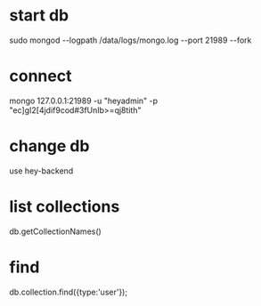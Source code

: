 # start db
sudo mongod --logpath /data/logs/mongo.log --port 21989 --fork

# connect
mongo 127.0.0.1:21989 -u "heyadmin" -p "ec]gI2[4jdif9cod#3fUnIb>=qj8tith"

# change db
use hey-backend

# list collections
db.getCollectionNames()

# find
db.collection.find({type:'user'});